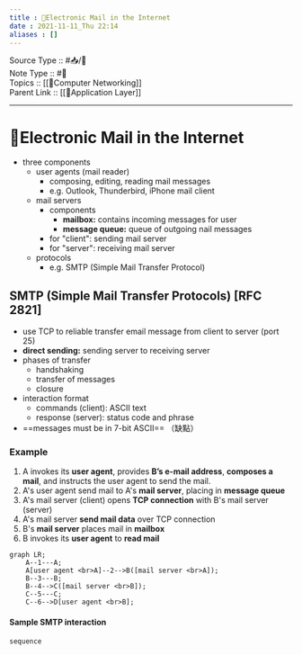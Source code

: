 ```yaml
---
title : 📶Electronic Mail in the Internet
date : 2021-11-11_Thu 22:14
aliases : []
---
```

Source Type :: #📥/📄 <br>
Note Type :: #📝 <br>
Topics :: [[📶Computer Networking]]<br>
Parent Link :: [[📶Application Layer]]<br>

---
# 📶Electronic Mail in the Internet

+ three components
	+ user agents (mail reader)
		+ composing, editing, reading mail messages
		+ e.g. Outlook, Thunderbird, iPhone mail client
	+ mail servers
		+ components
			+ **mailbox:** contains incoming messages for user
			+ **message queue:** queue of outgoing nail messages
		+ for "client": sending mail server
		+ for "server": receiving mail server
	+ protocols
		+ e.g. SMTP (Simple Mail Transfer Protocol)

## SMTP (Simple Mail Transfer Protocols) \[RFC 2821\]

+ use TCP to reliable transfer email message from client to server (port 25)
+ **direct sending:** sending server to receiving server
+ phases of transfer
	+ handshaking
	+ transfer of messages
	+ closure
+ interaction format
	+ commands (client): ASCII text
	+ response (server): status code and phrase
+ ==messages must be in 7-bit ASCII== （缺點）

### Example

1. A invokes its **user agent**, provides **B’s e-mail address**, **composes a mail**, and instructs the user agent to send the mail.
2. A's user agent send mail to A's **mail server**, placing in **message queue**
3. A's mail server (client) opens **TCP connection** with B's mail server (server)
4. A's mail server **send mail data** over TCP connection
5. B's **mail server** places mail in **mailbox**
6. B invokes its **user agent** to **read mail**


```mermaid
graph LR;
	A--1---A;
	A[user agent <br>A]--2-->B([mail server <br>A]);
	B--3---B;
	B--4-->C([mail server <br>B]);
	C--5---C;
	C--6-->D[user agent <br>B];
```

#### Sample SMTP interaction
```mermaid
sequence
```